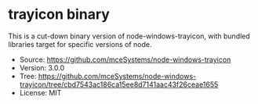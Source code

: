 # trayicon binary

This is a cut-down binary version of node-windows-trayicon, with
bundled libraries target for specific versions of node.

* Source: https://github.com/mceSystems/node-windows-trayicon
* Version: 3.0.0
* Tree: https://github.com/mceSystems/node-windows-trayicon/tree/cbd7543ac186ca15ee8d7141aac43f26ceae1655
* License: MIT
